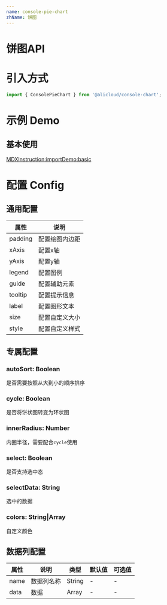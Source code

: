 ```yaml
---
name: console-pie-chart
zhName: 饼图
---
```


# 饼图API

# 引入方式

```javascript
import { ConsolePieChart } from '@alicloud/console-chart';
```

# 示例 Demo

## 基本使用

[MDXInstruction:importDemo:basic](./demo/basic.tsx)

# 配置 Config

## 通用配置

| 属性 | 说明 |
| --- | --- |
| padding | 配置绘图内边距 |
| xAxis | 配置x轴 |
| yAxis | 配置y轴 |
| legend | 配置图例 |
| guide | 配置辅助元素 |
| tooltip | 配置提示信息 |
| label | 配置图形文本 |
| size | 配置自定义大小 |
| style | 配置自定义样式 |

## 专属配置

### autoSort: Boolean
是否需要按照从大到小的顺序排序

### cycle: Boolean
是否将饼状图转变为环状图

### innerRadius: Number
内圈半径，需要配合`cycle`使用

### select: Boolean
是否支持选中态

### selectData: String
选中的数据

### colors: String|Array
自定义颜色

## 数据列配置
| 属性 | 说明 | 类型 | 默认值 | 可选值 |
| --- | --- | --- | --- | --- |
| name | 数据列名称 | String | - | - |
| data | 数据 | Array | - | - |
